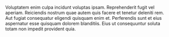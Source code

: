 Voluptatem enim culpa incidunt voluptas ipsam. Reprehenderit fugit vel aperiam. Reiciendis nostrum quae autem quis facere et tenetur deleniti rem. Aut fugiat consequatur eligendi quisquam enim et. Perferendis sunt et eius aspernatur esse quisquam dolorem blanditiis. Eius ut consequuntur soluta totam non impedit provident quia.